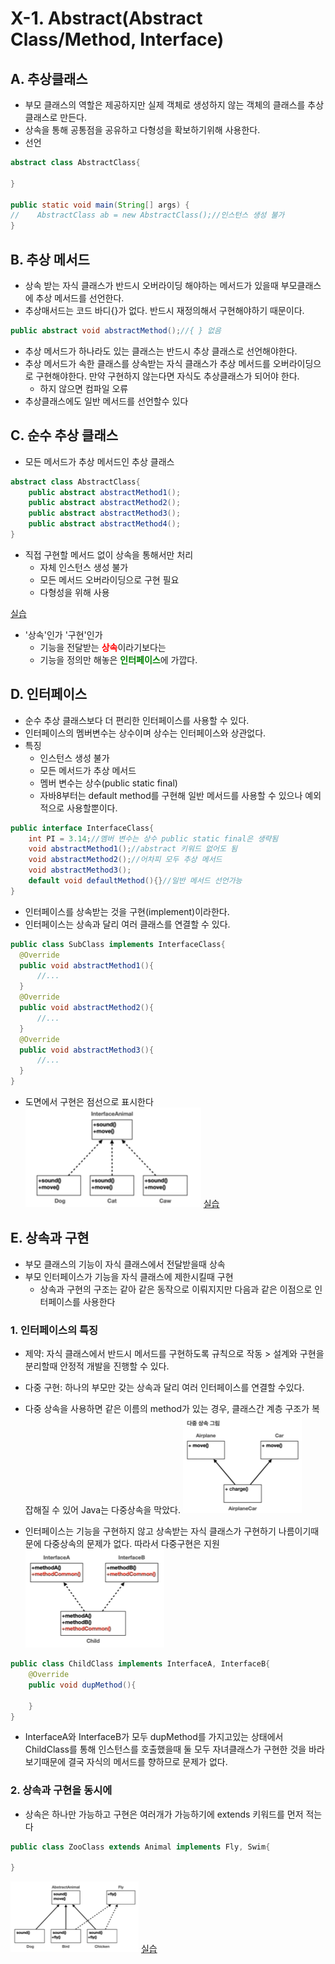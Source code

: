 # X-1. Abstract(Abstract Class/Method, Interface)
## A. 추상클래스 
- 부모 클래스의 역할은 제공하지만 실제 객체로 생성하지 않는 객체의 클래스를 추상클래스로 만든다.
- 상속을 통해 공통점을 공유하고 다형성을 확보하기위해 사용한다. 
- 선언
```java
abstract class AbstractClass{
    
}

public static void main(String[] args) {
//    AbstractClass ab = new AbstractClass();//인스턴스 생성 불가
}
```
## B. 추상 메서드
- 상속 받는 자식 클래스가 반드시 오버라이딩 해야하는 메서드가 있을때 부모클래스에 추상 메서드를 선언한다. 
- 추상매서드는 코드 바디{}가 없다. 반드시 재정의해서 구현해야하기 때문이다.
```java
public abstract void abstractMethod();//{ } 없음
```
- 추상 메서드가 하나라도 있는 클래스는 반드시 추상 클래스로 선언해야한다. 
- 추상 메서드가 속한 클래스를 상속받는 자식 클래스가 추상 메서드를 오버라이딩으로 구현해야한다. 만약 구현하지 않는다면 자식도 추상클래스가 되어야 한다.
  - 하지 않으면 컴파일 오류
- 추상클래스에도 일반 메서드를 선언할수 있다

## C. 순수 추상 클래스
- 모든 메서드가 추상 메서드인 추상 클래스
```java
abstract class AbstractClass{
    public abstract abstractMethod1();
    public abstract abstractMethod2();
    public abstract abstractMethod3();
    public abstract abstractMethod4();
}
```
- 직접 구현할 메서드 없이 상속을 통해서만 처리
  - 자체 인스턴스 생성 불가
  - 모든 메서드 오버라이딩으로 구현 필요
  - 다형성을 위해 사용

[실습](../../src/step02_basic/chapter10_2_abstract/abstract1/Main.java)

- '상속'인가 '구현'인가
  - 기능을 전달받는 <b style="color:red">상속</b>이라기보다는 
  - 기능을 정의만 해놓은 <b style="color:green">인터페이스</b>에 가깝다. 

## D. 인터페이스
- 순수 추상 클래스보다 더 편리한 인터페이스를 사용할 수 있다. 
- 인터페이스의 멤버변수는 상수이며 상수는 인터페이스와 상관없다. 
- 특징
  - 인스턴스 생성 불가
  - 모든 메서드가 추상 메서드
  - 멤버 변수는 상수(public static final)
  - 자바8부터는 default method를 구현해 일반 메서드를 사용할 수 있으나 예외적으로 사용할뿐이다.
```java
public interface InterfaceClass{
    int PI = 3.14;//멤버 변수는 상수 public static final은 생략됨
    void abstractMethod1();//abstract 키워드 없어도 됨
    void abstractMethod2();//어차피 모두 추상 메서드
    void abstractMethod3();
    default void defaultMethod(){}//일반 메서드 선언가능
}
```
- 인터페이스를 상속받는 것을 구현(implement)이라한다.
- 인터페이스는 상속과 달리 여러 클래스를 연결할 수 있다. 
```java
public class SubClass implements InterfaceClass{
  @Override 
  public void abstractMethod1(){
      //...
  }
  @Override 
  public void abstractMethod2(){
      //...
  }
  @Override 
  public void abstractMethod3(){
      //...
  }
}
```
- 도면에서 구현은 점선으로 표시한다
![img.png](../img/polymorphism_abstract_interface.png)
[실습](../../src/step02_basic/chapter10_2_abstract/abstract2/Main.java)

## E. 상속과 구현
- 부모 클래스의 기능이 자식 클래스에서 전달받을때 상속
- 부모 인터페이스가 기능을 자식 클래스에 제한시킬때 구현
  - 상속과 구현의 구조는 같아 같은 동작으로 이뤄지지만 다음과 같은 이점으로 인터페이스를 사용한다
### 1. 인터페이스의 특징
- 제약: 자식 클래스에서 반드시 메서드를 구현하도록 규칙으로 작동 > 설계와 구현을 분리할때 안정적 개발을 진행할 수 있다.
- 다중 구현: 하나의 부모만 갖는 상속과 달리 여러 인터페이스를 연결할 수있다. 

- 다중 상속을 사용하면 같은 이름의 method가 있는 경우, 클래스간 계층 구조가 복잡해질 수 있어 Java는 다중상속을 막았다.
![img.png](../img/polymorphism_interface_multiExpends.png)
- 인터페이스는 기능을 구현하지 않고 상속받는 자식 클래스가 구현하기 나름이기때문에 다중상속의 문제가 없다. 따라서 다중구현은 지원
![img.png](../img/polymorphism_interface_multiImplement.png)
```java
public class ChildClass implements InterfaceA, InterfaceB{
    @Override
    public void dupMethod(){
        
    } 
}
```
- InterfaceA와 InterfaceB가 모두 dupMethod를 가지고있는 상태에서 ChildClass를 통해 인스턴스를 호출했을때 둘 모두 자녀클래스가 구현한 것을 바라보기때문에 결국 자식의 메서드를 향하므로 문제가 없다.
### 2. 상속과 구현을 동시에
- 상속은 하나만 가능하고 구현은 여러개가 가능하기에 extends 키워드를 먼저 적는다
```java
public class ZooClass extends Animal implements Fly, Swim{
    
}
```
![img.png](../img/polymorph_implementAndExtend.png)
[실습](../../src/step02_basic/chapter10_2_abstract/abstract3/AnimalMain.java)